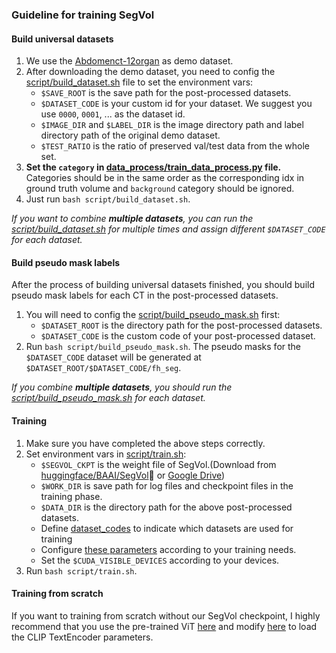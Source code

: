 ### Guideline for training SegVol

#### Build universal datasets

1. We use the [Abdomenct-12organ](https://zenodo.org/records/7860267) as demo dataset. 
2. After downloading the demo dataset, you need to config the [script/build_dataset.sh](https://github.com/BAAI-DCAI/SegVol/blob/main/script/build_dataset.sh) file to set the environment vars:
    * `$SAVE_ROOT` is the save path for the post-processed datasets.
    * `$DATASET_CODE`  is your custom id for your dataset. We suggest you use  `0000`, `0001`, ... as the dataset  id.
    * `$IMAGE_DIR` and `$LABEL_DIR` is the image directory path and label directory path of the original demo dataset.
    * `$TEST_RATIO` is the ratio of preserved val/test data from the whole set.
3. **Set the `category` in [data_process/train_data_process.py](https://github.com/BAAI-DCAI/SegVol/blob/95e3f5f3c62b68fa63dbccb011a4c657642e1445/data_process/train_data_process.py#L19C1-L19C1) file.** Categories should be in the same order as the corresponding idx in ground truth volume and `background` category should be ignored.
4. Just run `bash script/build_dataset.sh`.

*If you want to combine **multiple datasets**, you can run the [script/build_dataset.sh](https://github.com/BAAI-DCAI/SegVol/blob/main/script/build_dataset.sh) for multiple times and assign different `$DATASET_CODE` for each dataset.*

#### Build pseudo mask labels

After the process of building universal datasets finished, you should build pseudo mask labels for each CT in the post-processed datasets.

1. You will need to config the [script/build_pseudo_mask.sh](https://github.com/BAAI-DCAI/SegVol/blob/main/script/build_pseudo_mask.sh) first:
    * `$DATASET_ROOT` is the directory path for the post-processed datasets.
    * `$DATASET_CODE` is the custom code of your post-processed dataset.
2. Run `bash script/build_pseudo_mask.sh`. The pseudo masks for the `$DATASET_CODE` dataset will be generated at `$DATASET_ROOT/$DATASET_CODE/fh_seg`.

*If you combine **multiple datasets**, you should run the [script/build_pseudo_mask.sh](https://github.com/BAAI-DCAI/SegVol/blob/main/script/build_dataset.sh) for each dataset.*

#### Training

1. Make sure you have completed the above steps correctly.
2. Set environment vars in [script/train.sh](https://github.com/BAAI-DCAI/SegVol/blob/main/script/train.sh):
    * `$SEGVOL_CKPT` is the weight file of SegVol.(Download from [huggingface/BAAI/SegVol](https://huggingface.co/BAAI/SegVol/tree/main)🤗 or [Google Drive](https://drive.google.com/drive/folders/1TEJtgctH534Ko5r4i79usJvqmXVuLf54?usp=drive_link))
    * `$WORK_DIR` is save path for log files and checkpoint files in the training phase.
    * `$DATA_DIR` is the directory path for the above post-processed datasets.
    * Define [dataset_codes](https://github.com/BAAI-DCAI/SegVol/blob/95e3f5f3c62b68fa63dbccb011a4c657642e1445/train.py#L22C32-L22C32) to indicate which datasets are used for training
    * Configure [these parameters](https://github.com/BAAI-DCAI/SegVol/blob/95e3f5f3c62b68fa63dbccb011a4c657642e1445/train.py#L16) according to your training needs.
    * Set the `$CUDA_VISIBLE_DEVICES` according to  your devices.
3. Run `bash script/train.sh`.

#### Training from scratch

If you want to training from scratch without our SegVol checkpoint, I highly recommend that you use the pre-trained ViT [here](https://github.com/BAAI-DCAI/SegVol/blob/95e3f5f3c62b68fa63dbccb011a4c657642e1445/train.py#L148C4-L148C4) and modify [here](https://github.com/BAAI-DCAI/SegVol/blob/95e3f5f3c62b68fa63dbccb011a4c657642e1445/network/model.py#L206C20-L206C20) to load the CLIP TextEncoder parameters.

